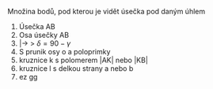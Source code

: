 Množina bodů, pod kterou je vidět úsečka pod daným úhlem

1. Úsečka AB
2. Osa úsečky AB
3. $|\rightarrow$ > $\delta = 90 - \gamma$
4. S prunik osy o a poloprimky
5. kruznice k s polomerem |AK| nebo |KB|
6. kruznice l s delkou strany a nebo b
7. ez gg